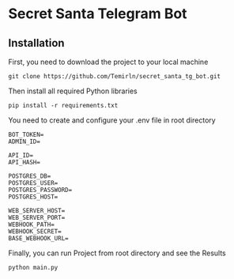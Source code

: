 # Secret Santa Telegram Bot

## Installation

First, you need to download the project to your local machine

    git clone https://github.com/Temirln/secret_santa_tg_bot.git

Then install all required Python libraries

    pip install -r requirements.txt

You need to create and configure your .env file in root directory

    BOT_TOKEN=
    ADMIN_ID=

    API_ID=
    API_HASH=
    
    POSTGRES_DB=
    POSTGRES_USER=
    POSTGRES_PASSWORD=
    POSTGRES_HOST=

    WEB_SERVER_HOST=
    WEB_SERVER_PORT=
    WEBHOOK_PATH=
    WEBHOOK_SECRET=
    BASE_WEBHOOK_URL=

Finally, you can run Project from root directory and see the Results

    python main.py